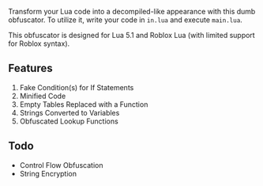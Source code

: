 Transform your Lua code into a decompiled-like appearance with this dumb obfuscator. To utilize it, write your code in `in.lua` and execute `main.lua`.

This obfuscator is designed for Lua 5.1 and Roblox Lua (with limited support for Roblox syntax).

## Features
1. Fake Condition(s) for If Statements
2. Minified Code
3. Empty Tables Replaced with a Function
4. Strings Converted to Variables
5. Obfuscated Lookup Functions

## Todo
- Control Flow Obfuscation
- String Encryption